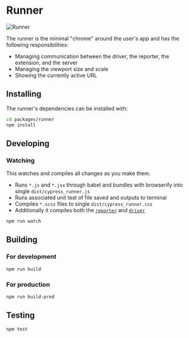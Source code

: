 # Runner

![Runner](https://cloud.githubusercontent.com/assets/1157043/17947042/e9352ae2-6a18-11e6-85af-3670c7cfba03.png)

The runner is the minimal "chrome" around the user's app and has the following responsibilities:

- Managing communication between the driver, the reporter, the extension, and the server
- Managing the viewport size and scale
- Showing the currently active URL

## Installing

The runner's dependencies can be installed with:

```bash
cd packages/runner
npm install
```

## Developing

### Watching

This watches and compiles all changes as you make them.

- Runs `*.js` and `*.jsx` through babel and bundles with browserify into single `dist/cypress_runner.js`
- Runs associated unit test of file saved and outputs to terminal
- Compiles `*.scss` files to single `dist/cypress_runner.css`
- Additionally it compiles both the [`reporter`](../reporter) and [`driver`](../driver)

```bash
npm run watch
```

## Building

### For development

```bash
npm run build
```

### For production

```bash
npm run build-prod
```

## Testing

```bash
npm test
```
